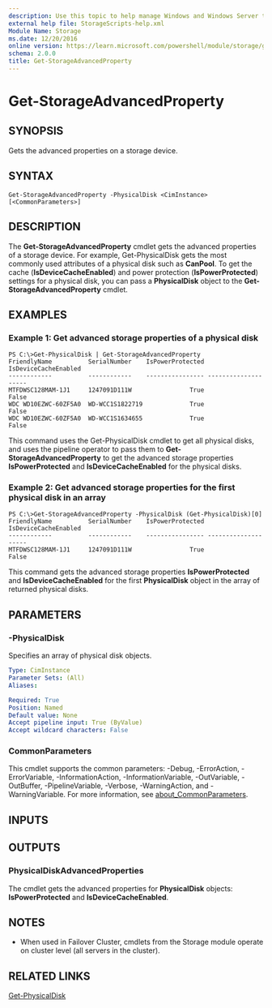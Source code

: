 ```yaml
---
description: Use this topic to help manage Windows and Windows Server technologies with Windows PowerShell.
external help file: StorageScripts-help.xml
Module Name: Storage
ms.date: 12/20/2016
online version: https://learn.microsoft.com/powershell/module/storage/get-storageadvancedproperty?view=windowsserver2022-ps&wt.mc_id=ps-gethelp
schema: 2.0.0
title: Get-StorageAdvancedProperty
---
```


# Get-StorageAdvancedProperty

## SYNOPSIS
Gets the advanced properties on a storage device.

## SYNTAX

```
Get-StorageAdvancedProperty -PhysicalDisk <CimInstance> [<CommonParameters>]
```

## DESCRIPTION
The **Get-StorageAdvancedProperty** cmdlet gets the advanced properties of a storage device.
For example, Get-PhysicalDisk gets the most commonly used attributes of a physical disk such as **CanPool**.
To get the cache (**IsDeviceCacheEnabled**) and power protection (**IsPowerProtected**) settings for a physical disk, you can pass a **PhysicalDisk** object to the **Get-StorageAdvancedProperty** cmdlet.

## EXAMPLES

### Example 1: Get advanced storage properties of a physical disk
```
PS C:\>Get-PhysicalDisk | Get-StorageAdvancedProperty
FriendlyName          SerialNumber    IsPowerProtected IsDeviceCacheEnabled
------------          ------------    ---------------- --------------------
MTFDWSC128MAM-1J1     1247091D111W                True                False
WDC WD10EZWC-60ZF5A0  WD-WCC1S1822719             True                False
WDC WD10EZWC-60ZF5A0  WD-WCC1S1634655             True                False
```

This command uses the Get-PhysicalDisk cmdlet to get all physical disks, and uses the pipeline operator to pass them to **Get-StorageAdvancedProperty** to get the advanced storage properties **IsPowerProtected** and **IsDeviceCacheEnabled** for the physical disks.

### Example 2: Get advanced storage properties for the first physical disk in an array
```
PS C:\>Get-StorageAdvancedProperty -PhysicalDisk (Get-PhysicalDisk)[0]
FriendlyName          SerialNumber    IsPowerProtected IsDeviceCacheEnabled
------------          ------------    ---------------- --------------------
MTFDWSC128MAM-1J1     1247091D111W                True                False
```

This command gets the advanced storage properties **IsPowerProtected** and **IsDeviceCacheEnabled** for the first **PhysicalDisk** object in the array of returned physical disks.

## PARAMETERS

### -PhysicalDisk
Specifies an array of physical disk objects.

```yaml
Type: CimInstance
Parameter Sets: (All)
Aliases:

Required: True
Position: Named
Default value: None
Accept pipeline input: True (ByValue)
Accept wildcard characters: False
```

### CommonParameters
This cmdlet supports the common parameters: -Debug, -ErrorAction, -ErrorVariable, -InformationAction, -InformationVariable, -OutVariable, -OutBuffer, -PipelineVariable, -Verbose, -WarningAction, and -WarningVariable. For more information, see [about_CommonParameters](https://go.microsoft.com/fwlink/?LinkID=113216).

## INPUTS

## OUTPUTS

### PhysicalDiskAdvancedProperties
The cmdlet gets the advanced properties for **PhysicalDisk** objects: **IsPowerProtected** and **IsDeviceCacheEnabled**.

## NOTES

* When used in Failover Cluster, cmdlets from the Storage module operate on cluster level (all servers in the cluster).

## RELATED LINKS

[Get-PhysicalDisk](./Get-PhysicalDisk.md)

